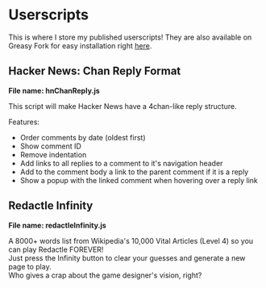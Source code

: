 # Userscripts
This is where I store my published userscripts! They are also available on Greasy Fork for easy installation right [here](https://greasyfork.org/en/users/892707-joaovitorbf).

## Hacker News: Chan Reply Format
**File name: hnChanReply.js**  

This script will make Hacker News have a 4chan-like reply structure.

Features:

* Order comments by date (oldest first)
* Show comment ID
* Remove indentation
* Add links to all replies to a comment to it's navigation header
* Add to the comment body a link to the parent comment if it is a reply
* Show a popup with the linked comment when hovering over a reply link

## Redactle Infinity
**File name: redactleInfinity.js**  

A 8000+ words list from Wikipedia's 10,000 Vital Articles (Level 4) so you can play Redactle FOREVER!  
Just press the Infinity button to clear your guesses and generate a new page to play.  
Who gives a crap about the game designer's vision, right?
